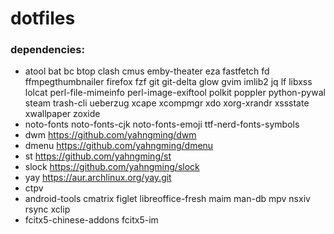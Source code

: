 # dotfiles

### dependencies:

- atool bat bc btop clash cmus emby-theater eza fastfetch fd ffmpegthumbnailer firefox fzf git git-delta glow gvim imlib2 jq lf libxss lolcat perl-file-mimeinfo perl-image-exiftool polkit poppler python-pywal steam trash-cli ueberzug xcape xcompmgr xdo xorg-xrandr xssstate xwallpaper zoxide
- noto-fonts noto-fonts-cjk noto-fonts-emoji ttf-nerd-fonts-symbols
- dwm https://github.com/yahngming/dwm
- dmenu https://github.com/yahngming/dmenu
- st https://github.com/yahngming/st
- slock https://github.com/yahngming/slock
- yay https://aur.archlinux.org/yay.git
- ctpv        
- android-tools cmatrix figlet libreoffice-fresh maim man-db mpv nsxiv rsync xclip
- fcitx5-chinese-addons fcitx5-im
